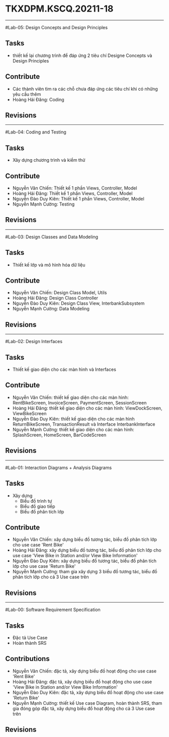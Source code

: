 # TKXDPM.KSCQ.20211-18
----------
#Lab-05: Design Concepts and Design Principles

## Tasks
- thiết kế lại chương trình để đáp ứng 2 tiêu chí Designe Concepts và Design Principles

## Contribute
- Các thành viên tìm ra các chỗ chưa đáp ứng các tiêu chí khi có những yêu cầu thêm
- Hoàng Hải Đăng: Coding

## Revisions

----------
#Lab-04: Coding and Testing

## Tasks
- Xây dựng chương trình và kiểm thử

## Contribute
- Nguyễn Văn Chiến: Thiết kế 1 phần Views, Controller, Model
- Hoàng Hải Đăng:  Thiết kế 1 phần Views, Controller, Model
- Nguyễn Đào Duy Kiên:  Thiết kế 1 phần Views, Controller, Model
- Nguyễn Mạnh Cường: Testing

## Revisions

----------
#Lab-03: Design Classes and Data Modeling

## Tasks
- Thiết kế lớp và mô hình hóa dữ liệu

## Contribute
- Nguyễn Văn Chiến: Design Class Model, Utils
- Hoàng Hải Đăng: Design Class Controller
- Nguyễn Đào Duy Kiên: Design Class View, InterbankSubsystem 
- Nguyễn Mạnh Cường: Data Modeling

## Revisions

----------
#Lab-02: Design Interfaces

## Tasks
- Thiết kế giao diện cho các màn hình và Interfaces

## Contribute
- Nguyễn Văn Chiến: thiết kế giao diện cho các màn hình:  RentBikeScreen, InvoiceScreen, PaymentScreen, SessionScreen
- Hoàng Hải Đăng: thiết kế giao diện cho các màn hình: ViewDockScreen, ViewBikeScreen
- Nguyễn Đào Duy Kiên: thiết kế giao diện cho các màn hình ReturnBikeScreen, TransactionResult và Interface InterbankInterface
- Nguyễn Mạnh Cường: thiết kế giao diện cho các màn hình: SplashScreen, HomeScreen, BarCodeScreen

## Revisions

----------
#Lab-01: Interaction Diagrams + Analysis Diagrams

## Tasks
- Xây dựng 
	+ Biểu đồ trình tự
	+ Biểu đồ giao tiếp
	+ Biểu đồ phân tích lớp

## Contribute
- Nguyễn Văn Chiến: xây dựng biểu đồ tương tác, biểu đồ phân tích lớp cho use case 'Rent Bike'
- Hoàng Hải Đăng: xây dựng biểu đồ tương tác, biểu đồ phân tích lớp  cho use case 'View Bike in Station and/or View Bike Information'
- Nguyễn Đào Duy Kiên: xây dựng biểu đồ tương tác, biểu đồ phân tích lớp  cho use case 'Return Bike'
- Nguyễn Mạnh Cường: tham gia xây dựng 3 biểu đồ tương tác, biểu đồ phân tích lớp cho cả 3 Use case trên

## Revisions

----------

#Lab-00: Software	Requirement	Specification

## Tasks
- Đặc tả Use Case
- Hoàn thành SRS

## Contributions
- Nguyễn Văn Chiến: đặc tả, xây dựng biểu đồ hoạt động cho use case 'Rent Bike'
- Hoàng Hải Đăng: đặc tả, xây dựng biểu đồ hoạt động cho use case 'View Bike in Station and/or View Bike Information'
- Nguyễn Đào Duy Kiên: đặc tả, xây dựng biểu đồ hoạt động cho use case 'Return Bike'
- Nguyễn Mạnh Cường: thiết kế Use case Diagram, hoàn thành SRS, tham gia đóng góp đặc tả, xây dựng biểu đồ hoạt động cho cả 3 Use case trên

## Revisions
